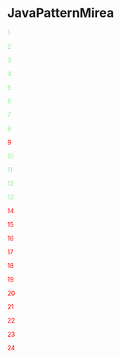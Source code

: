 # JavaPatternMirea

<span style="color: lightgreen">1</span>

<span style="color: lightgreen">2</span>

<span style="color: lightgreen">3</span>

<span style="color: lightgreen">4</span>

<span style="color: lightgreen">5</span>

<span style="color: lightgreen">6</span>

<span style="color: lightgreen">7</span>

<span style="color: lightgreen">8</span>

<span style="color: red">9</span>

<span style="color: lightgreen">10</span>

<span style="color: lightgreen">11</span>

<span style="color: lightgreen">12</span>

<span style="color: lightgreen">13</span>

<span style="color: red">14</span>

<span style="color: red">15</span>

<span style="color: red">16</span>

<span style="color: red">17</span>

<span style="color: red">18</span>

<span style="color: red">19</span>

<span style="color: red">20</span>

<span style="color: red">21</span>

<span style="color: red">22</span>

<span style="color: red">23</span>

<span style="color: red">24</span>

